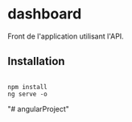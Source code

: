 # dashboard 

Front de l'application utilisant l'API.

## Installation
```

npm install
ng serve -o
```
"# angularProject" 
